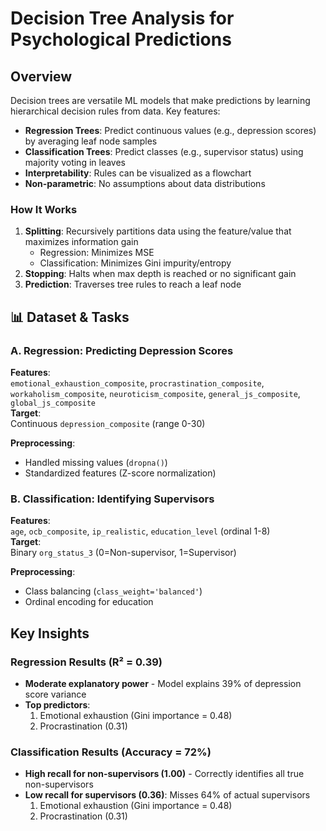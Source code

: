 # Decision Tree Analysis for Psychological Predictions

## Overview
Decision trees are versatile ML models that make predictions by learning hierarchical decision rules from data. Key features:
- **Regression Trees**: Predict continuous values (e.g., depression scores) by averaging leaf node samples  
- **Classification Trees**: Predict classes (e.g., supervisor status) using majority voting in leaves  
- **Interpretability**: Rules can be visualized as a flowchart  
- **Non-parametric**: No assumptions about data distributions  

### How It Works
1. **Splitting**: Recursively partitions data using the feature/value that maximizes information gain  
   - Regression: Minimizes MSE  
   - Classification: Minimizes Gini impurity/entropy  
2. **Stopping**: Halts when max depth is reached or no significant gain  
3. **Prediction**: Traverses tree rules to reach a leaf node  


## 📊 Dataset & Tasks
### A. Regression: Predicting Depression Scores
**Features**:  
`emotional_exhaustion_composite`, `procrastination_composite`, `workaholism_composite`, `neuroticism_composite`, `general_js_composite`, `global_js_composite`  
**Target**:  
Continuous `depression_composite` (range 0-30)  

**Preprocessing**:  
- Handled missing values (`dropna()`)  
- Standardized features (Z-score normalization)  

### B. Classification: Identifying Supervisors
**Features**:  
`age`, `ocb_composite`, `ip_realistic`, `education_level` (ordinal 1-8)  
**Target**:  
Binary `org_status_3` (0=Non-supervisor, 1=Supervisor)  

**Preprocessing**:  
- Class balancing (`class_weight='balanced'`)  
- Ordinal encoding for education  



## Key Insights
### Regression Results (R² = 0.39)
- **Moderate explanatory power** - Model explains 39% of depression score variance  
- **Top predictors**:  
  1. Emotional exhaustion (Gini importance = 0.48)  
  2. Procrastination (0.31)
 
### Classification Results (Accuracy = 72%)
- **High recall for non-supervisors (1.00)** - Correctly identifies all true non-supervisors
- **Low recall for supervisors (0.36)**:  Misses 64% of actual supervisors
  1. Emotional exhaustion (Gini importance = 0.48)  
  2. Procrastination (0.31)  
